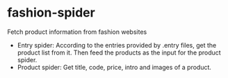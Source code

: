 # fashion-spider
Fetch product information from fashion websites

- Entry spider: According to the entries provided by .entry files, get the product list from it. Then feed the products as the input for the product spider.
- Product spider: Get title, code, price, intro and images of a product.
